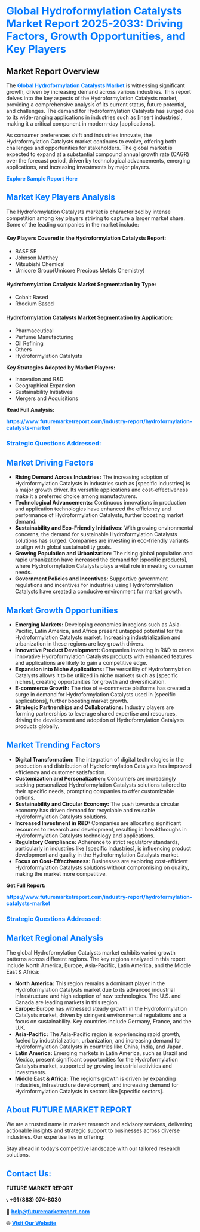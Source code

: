 <h1 style="color: #007BFF;">Global Hydroformylation Catalysts Market Report 2025-2033: Driving Factors, Growth Opportunities, and Key Players</h1>

<section id="overview">
<h2>Market Report Overview</h2>
<p>The <a href="https://www.futuremarketreport.com/industry-report/hydroformylation-catalysts-market" style="color: #007BFF; text-decoration: none;"><strong>Global Hydroformylation Catalysts Market</strong></a> is witnessing significant growth, driven by increasing demand across various industries. This report delves into the key aspects of the Hydroformylation Catalysts market, providing a comprehensive analysis of its current status, future potential, and challenges. The demand for Hydroformylation Catalysts has surged due to its wide-ranging applications in industries such as [insert industries], making it a critical component in modern-day [applications].</p>
<p>As consumer preferences shift and industries innovate, the Hydroformylation Catalysts market continues to evolve, offering both challenges and opportunities for stakeholders. The global market is expected to expand at a substantial compound annual growth rate (CAGR) over the forecast period, driven by technological advancements, emerging applications, and increasing investments by major players.</p>
</section>

<section id="overview">
<p><a href="https://www.futuremarketreport.com/request-sample/reportId=111488" style="color: #007BFF; text-decoration: none;"><strong>Explore Sample Report Here</strong></a></p>
</section>

<section id="key-players">
<h2 style="color: #007BFF;">Market Key Players Analysis</h2>
<p>The Hydroformylation Catalysts market is characterized by intense competition among key players striving to capture a larger market share. Some of the leading companies in the market include:</p>
<h4>Key Players Covered in the Hydroformylation Catalysts Report:</h4>
<ul><li>BASF SE</li><li>Johnson Matthey</li><li>Mitsubishi Chemical</li><li>Umicore Group(Umicore Precious Metals Chemistry)</li></ul>
<h4>Hydroformylation Catalysts Market Segmentation by Type:</h4>
<ul><li>Cobalt Based</li><li>Rhodium Based</li></ul>

<h4>Hydroformylation Catalysts Market Segmentation by Application:</h4>
<ul><li>Pharmaceutical</li><li>Perfume Manufacturing</li><li>Oil Refining</li><li>Others</li><li>Hydroformylation Catalysts</li></ul>
<p><strong>Key Strategies Adopted by Market Players:</strong></p>
<ul>
<li>Innovation and R&D</li>
<li>Geographical Expansion</li>
<li>Sustainability Initiatives</li>
<li>Mergers and Acquisitions</li>
</ul>
</section>

<section>
<p><strong>Read Full Analysis: </strong></p><a href="https://www.futuremarketreport.com/industry-report/hydroformylation-catalysts-market" style="color: #007BFF; text-decoration: none;"><strong>https://www.futuremarketreport.com/industry-report/hydroformylation-catalysts-market</strong></a>
<h3 style="color: #007BFF;">Strategic Questions Addressed:</h3>
</section>

<section id="driving-factors">
<h2 style="color: #007BFF;">Market Driving Factors</h2>
<ul>
<li><strong>Rising Demand Across Industries:</strong> The increasing adoption of Hydroformylation Catalysts in industries such as [specific industries] is a major growth driver. Its versatile applications and cost-effectiveness make it a preferred choice among manufacturers.</li>
<li><strong>Technological Advancements:</strong> Continuous innovations in production and application technologies have enhanced the efficiency and performance of Hydroformylation Catalysts, further boosting market demand.</li>
<li><strong>Sustainability and Eco-Friendly Initiatives:</strong> With growing environmental concerns, the demand for sustainable Hydroformylation Catalysts solutions has surged. Companies are investing in eco-friendly variants to align with global sustainability goals.</li>
<li><strong>Growing Population and Urbanization:</strong> The rising global population and rapid urbanization have increased the demand for [specific products], where Hydroformylation Catalysts plays a vital role in meeting consumer needs.</li>
<li><strong>Government Policies and Incentives:</strong> Supportive government regulations and incentives for industries using Hydroformylation Catalysts have created a conducive environment for market growth.</li>
</ul>
</section>

<section id="growth-opportunities">
<h2 style="color: #007BFF;">Market Growth Opportunities</h2>
<ul>
<li><strong>Emerging Markets:</strong> Developing economies in regions such as Asia-Pacific, Latin America, and Africa present untapped potential for the Hydroformylation Catalysts market. Increasing industrialization and urbanization in these regions are key growth drivers.</li>
<li><strong>Innovative Product Development:</strong> Companies investing in R&D to create innovative Hydroformylation Catalysts products with enhanced features and applications are likely to gain a competitive edge.</li>
<li><strong>Expansion into Niche Applications:</strong> The versatility of Hydroformylation Catalysts allows it to be utilized in niche markets such as [specific niches], creating opportunities for growth and diversification.</li>
<li><strong>E-commerce Growth:</strong> The rise of e-commerce platforms has created a surge in demand for Hydroformylation Catalysts used in [specific applications], further boosting market growth.</li>
<li><strong>Strategic Partnerships and Collaborations:</strong> Industry players are forming partnerships to leverage shared expertise and resources, driving the development and adoption of Hydroformylation Catalysts products globally.</li>
</ul>
</section>

<section id="trending-factors">
<h2 style="color: #007BFF;">Market Trending Factors</h2>
<ul>
<li><strong>Digital Transformation:</strong> The integration of digital technologies in the production and distribution of Hydroformylation Catalysts has improved efficiency and customer satisfaction.</li>
<li><strong>Customization and Personalization:</strong> Consumers are increasingly seeking personalized Hydroformylation Catalysts solutions tailored to their specific needs, prompting companies to offer customizable options.</li>
<li><strong>Sustainability and Circular Economy:</strong> The push towards a circular economy has driven demand for recyclable and reusable Hydroformylation Catalysts solutions.</li>
<li><strong>Increased Investment in R&D:</strong> Companies are allocating significant resources to research and development, resulting in breakthroughs in Hydroformylation Catalysts technology and applications.</li>
<li><strong>Regulatory Compliance:</strong> Adherence to strict regulatory standards, particularly in industries like [specific industries], is influencing product development and quality in the Hydroformylation Catalysts market.</li>
<li><strong>Focus on Cost-Effectiveness:</strong> Businesses are exploring cost-efficient Hydroformylation Catalysts solutions without compromising on quality, making the market more competitive.</li>
</ul>
</section>

<section>
<p><strong>Get Full Report: </strong></p><a href="https://www.futuremarketreport.com/industry-report/hydroformylation-catalysts-market" style="color: #007BFF; text-decoration: none;"><strong>https://www.futuremarketreport.com/industry-report/hydroformylation-catalysts-market</strong></a>
<h3 style="color: #007BFF;">Strategic Questions Addressed:</h3>
</section>


<section id="regional-analysis">
<h2 style="color: #007BFF;">Market Regional Analysis</h2>
<p>The global Hydroformylation Catalysts market exhibits varied growth patterns across different regions. The key regions analyzed in this report include North America, Europe, Asia-Pacific, Latin America, and the Middle East & Africa:</p>
<ul>
<li><strong>North America:</strong> This region remains a dominant player in the Hydroformylation Catalysts market due to its advanced industrial infrastructure and high adoption of new technologies. The U.S. and Canada are leading markets in this region.</li>
<li><strong>Europe:</strong> Europe has witnessed steady growth in the Hydroformylation Catalysts market, driven by stringent environmental regulations and a focus on sustainability. Key countries include Germany, France, and the U.K.</li>
<li><strong>Asia-Pacific:</strong> The Asia-Pacific region is experiencing rapid growth, fueled by industrialization, urbanization, and increasing demand for Hydroformylation Catalysts in countries like China, India, and Japan.</li>
<li><strong>Latin America:</strong> Emerging markets in Latin America, such as Brazil and Mexico, present significant opportunities for the Hydroformylation Catalysts market, supported by growing industrial activities and investments.</li>
<li><strong>Middle East & Africa:</strong> The region’s growth is driven by expanding industries, infrastructure development, and increasing demand for Hydroformylation Catalysts in sectors like [specific sectors].</li>
</ul>
</section>

<footer>
<h2 style="color: #007BFF;">About FUTURE MARKET REPORT</h2>
<p>We are a trusted name in market research and advisory services, delivering actionable insights and strategic support to businesses across diverse industries. Our expertise lies in offering:</p>

<p>Stay ahead in today’s competitive landscape with our tailored research solutions.</p>

<h2 style="color: #007BFF;">Contact Us:</h2>
<p><strong>FUTURE MARKET REPORT</strong></p>
<p>📞 <strong>+91 (883) 074-8030</strong></p>
<p>📧 <strong><a href="mailto:help@futuremarketreport.com" style="color: #007BFF;">help@futuremarketreport.com</a></strong></p>
<p>🌐 <strong><a href="https://www.futuremarketreport.com/" style="color: #007BFF;">Visit Our Website</a></strong></p>
</footer>